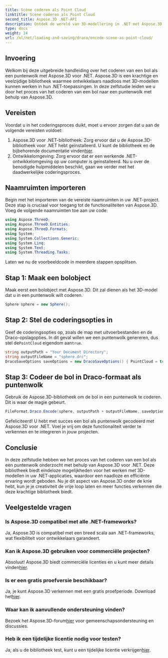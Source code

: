 ```yaml
---
title: Scène coderen als Point Cloud
linktitle: Scène coderen als Point Cloud
second_title: Aspose.3D .NET-API
description: Ontdek de wereld van 3D-modellering in .NET met Aspose.3D. Leer moeiteloos bollen in puntenwolken te coderen. Laat nu uw creativiteit de vrije loop!
type: docs
weight: 14
url: /nl/net/loading-and-saving/draco/encode-scene-as-point-cloud/
---
```

## Invoering
Welkom bij deze uitgebreide handleiding over het coderen van een bol als een puntenwolk met Aspose.3D voor .NET. Aspose.3D is een krachtige en veelzijdige bibliotheek waarmee ontwikkelaars naadloos met 3D-modellen kunnen werken in hun .NET-toepassingen. In deze zelfstudie leiden we u door het proces van het coderen van een bol naar een puntenwolk met behulp van Aspose.3D.
## Vereisten
Voordat u in het coderingsproces duikt, moet u ervoor zorgen dat u aan de volgende vereisten voldoet:
1. Aspose.3D voor .NET-bibliotheek: Zorg ervoor dat u de Aspose.3D-bibliotheek voor .NET hebt geïnstalleerd. U kunt de bibliotheek en de bijbehorende documentatie vinden[hier](https://reference.aspose.com/3d/net/).
2. Ontwikkelomgeving: Zorg ervoor dat er een werkende .NET-ontwikkelomgeving op uw computer is geïnstalleerd.
Nu u over de benodigde hulpmiddelen beschikt, gaan we verder met het daadwerkelijke coderingsproces.
## Naamruimten importeren
Begin met het importeren van de vereiste naamruimten in uw .NET-project. Deze stap is cruciaal voor toegang tot de functionaliteiten van Aspose.3D. Voeg de volgende naamruimten toe aan uw code:
```csharp
using Aspose.ThreeD;
using Aspose.ThreeD.Entities;
using Aspose.ThreeD.Formats;
using System;
using System.Collections.Generic;
using System.Linq;
using System.Text;
using System.Threading.Tasks;
```
Laten we nu de voorbeeldcode in meerdere stappen opsplitsen.
## Stap 1: Maak een bolobject
Maak eerst een bolobject met Aspose.3D. Dit zal dienen als het 3D-model dat u in een puntenwolk wilt coderen.
```csharp
Sphere sphere = new Sphere();
```
## Stap 2: Stel de coderingsopties in
 Geef de coderingsopties op, zoals de map met uitvoerbestanden en de Draco-opslagopties. In dit geval willen we een puntenwolk genereren, dus stel de`PointCloud` eigendom aan`true`.
```csharp
string outputPath = "Your Document Directory";
string outputFileName = "sphere.drc";
DracoSaveOptions saveOptions = new DracoSaveOptions() { PointCloud = true };
```
## Stap 3: Codeer de bol in Draco-formaat als puntenwolk
Gebruik de Aspose.3D-bibliotheek om de bol in een puntenwolk te coderen. Dit is waar de magie gebeurt.
```csharp
FileFormat.Draco.Encode(sphere, outputPath + outputFileName, saveOptions);
```
Gefeliciteerd! U hebt met succes een bol als puntenwolk gecodeerd met Aspose.3D voor .NET.
Voel je vrij om deze functionaliteit verder te verkennen en te integreren in jouw projecten.
## Conclusie
In deze zelfstudie hebben we het proces van het coderen van een bol als een puntenwolk onderzocht met behulp van Aspose.3D voor .NET. Deze bibliotheek biedt eindeloze mogelijkheden voor het werken met 3D-modellen in uw .NET-applicaties, waardoor een naadloze en efficiënte ervaring wordt geboden.
Nu je dit aspect van Aspose.3D onder de knie hebt, kun je je creativiteit de vrije loop laten en meer functies verkennen die deze krachtige bibliotheek biedt.
## Veelgestelde vragen
### Is Aspose.3D compatibel met alle .NET-frameworks?
Ja, Aspose.3D is compatibel met een breed scala aan .NET-frameworks, wat flexibiliteit voor ontwikkelaars garandeert.
### Kan ik Aspose.3D gebruiken voor commerciële projecten?
 Absoluut! Aspose.3D biedt commerciële licenties en u kunt meer details vinden[hier](https://purchase.aspose.com/buy).
### Is er een gratis proefversie beschikbaar?
Ja, je kunt Aspose.3D verkennen met een gratis proefperiode. Download het[hier](https://releases.aspose.com/).
### Waar kan ik aanvullende ondersteuning vinden?
 Bezoek het Aspose.3D-forum[hier](https://forum.aspose.com/c/3d/18) voor gemeenschapsondersteuning en discussies.
### Heb ik een tijdelijke licentie nodig voor testen?
 Ja, als u de bibliotheek test, kunt u een tijdelijke licentie verkrijgen[hier](https://purchase.aspose.com/temporary-license/).